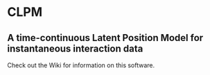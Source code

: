 # CLPM
## A time-continuous Latent Position Model for instantaneous interaction data

Check out the Wiki for information on this software.
